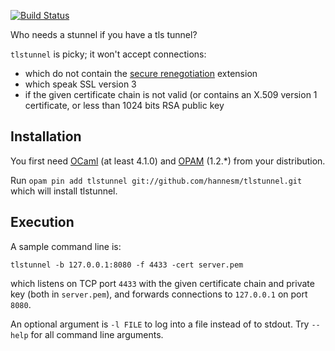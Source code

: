 [![Build Status](https://travis-ci.org/hannesm/tlstunnel.svg?branch=master)](https://travis-ci.org/hannesm/tlstunnel)

Who needs a stunnel if you have a tls tunnel?

`tlstunnel` is picky; it won't accept connections:
- which do not contain the [secure renegotiation](https://tools.ietf.org/html/rfc5746) extension
- which speak SSL version 3
- if the given certificate chain is not valid (or contains an X.509 version 1 certificate, or less than 1024 bits RSA public key

## Installation

You first need [OCaml](https://ocaml.org) (at least 4.1.0) and
[OPAM](https://opam.ocaml.org) (1.2.*) from your distribution.

Run `opam pin add tlstunnel git://github.com/hannesm/tlstunnel.git` which will install tlstunnel.

## Execution

A sample command line is:

`tlstunnel -b 127.0.0.1:8080 -f 4433 -cert server.pem`

which listens on TCP port `4433` with the given certificate chain
and private key (both in `server.pem`), and forwards
connections to `127.0.0.1` on port `8080`.

An optional argument is `-l FILE` to log into a file instead of to
stdout.  Try `--help` for all command line arguments.
